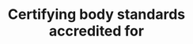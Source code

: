 ---
title: 'Certifying body standards accredited for'
slug: 'certification-certifying-body-standards-accredited-for'
description: 'standards a body is accredited for - identify the official standard IDs'
required: False
module: 'Certifying Body'
cluster: 'Certification'
policy: 'Free value. Repeat values.'
layout: 'home'
---